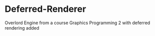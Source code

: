# Deferred-Renderer
Overlord Engine from a course Graphics Programming 2 with deferred rendering added
